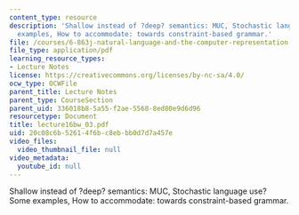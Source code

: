 ```yaml
---
content_type: resource
description: 'Shallow instead of ?deep? semantics: MUC, Stochastic language use? Some
  examples, How to accommodate: towards constraint-based grammar.'
file: /courses/6-863j-natural-language-and-the-computer-representation-of-knowledge-spring-2003/20c08c6b52614f6bc8ebbb0d7d7a457e_lecture16bw_03.pdf
file_type: application/pdf
learning_resource_types:
- Lecture Notes
license: https://creativecommons.org/licenses/by-nc-sa/4.0/
ocw_type: OCWFile
parent_title: Lecture Notes
parent_type: CourseSection
parent_uid: 336018b8-5a55-f2ae-5568-8ed80e9d6d96
resourcetype: Document
title: lecture16bw_03.pdf
uid: 20c08c6b-5261-4f6b-c8eb-bb0d7d7a457e
video_files:
  video_thumbnail_file: null
video_metadata:
  youtube_id: null
---
```

Shallow instead of ?deep? semantics: MUC, Stochastic language use? Some examples, How to accommodate: towards constraint-based grammar.